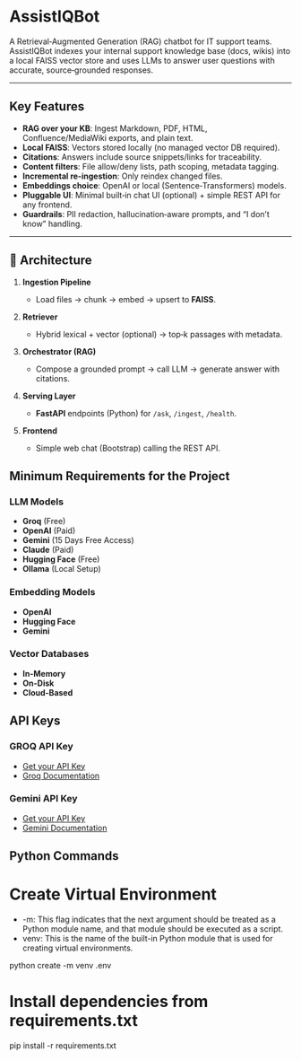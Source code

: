 
# AssistIQBot

A Retrieval‑Augmented Generation (RAG) chatbot for IT support teams. AssistIQBot indexes your internal support knowledge base (docs, wikis) into a local FAISS vector store and uses LLMs to answer user questions with accurate, source‑grounded responses.

---

## Key Features

* **RAG over your KB**: Ingest Markdown, PDF, HTML, Confluence/MediaWiki exports, and plain text.
* **Local FAISS**: Vectors stored locally (no managed vector DB required).
* **Citations**: Answers include source snippets/links for traceability.
* **Content filters**: File allow/deny lists, path scoping, metadata tagging.
* **Incremental re‑ingestion**: Only reindex changed files.
* **Embeddings choice**: OpenAI or local (Sentence‑Transformers) models.
* **Pluggable UI**: Minimal built‑in chat UI (optional) + simple REST API for any frontend.
* **Guardrails**: PII redaction, hallucination‑aware prompts, and “I don’t know” handling.

---

## 🧱 Architecture

1. **Ingestion Pipeline**

   * Load files → chunk → embed → upsert to **FAISS**.
2. **Retriever**

   * Hybrid lexical + vector (optional) → top‑k passages with metadata.
3. **Orchestrator (RAG)**

   * Compose a grounded prompt → call LLM → generate answer with citations.
4. **Serving Layer**

   * **FastAPI** endpoints (Python) for `/ask`, `/ingest`, `/health`.

5. **Frontend**

   * Simple web chat (Bootstrap) calling the REST API.



## Minimum Requirements for the Project

### LLM Models
- **Groq** (Free)
- **OpenAI** (Paid)
- **Gemini** (15 Days Free Access)
- **Claude** (Paid)
- **Hugging Face** (Free)
- **Ollama** (Local Setup)

### Embedding Models
- **OpenAI**
- **Hugging Face**
- **Gemini**

### Vector Databases
- **In-Memory**
- **On-Disk**
- **Cloud-Based**

## API Keys

### GROQ API Key
- [Get your API Key](https://console.groq.com/keys)  
- [Groq Documentation](https://console.groq.com/docs/overview)

### Gemini API Key
- [Get your API Key](https://aistudio.google.com/apikey)  
- [Gemini Documentation](https://ai.google.dev/gemini-api/docs/models)



## Python Commands

# Create Virtual Environment
- -m: This flag indicates that the next argument should be treated as a Python module name, and that module should be executed as a script.
- venv: This is the name of the built-in Python module that is used for creating virtual environments. 

python create -m venv .env

# Install dependencies from requirements.txt
pip install -r requirements.txt
